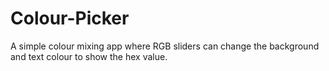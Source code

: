 # Colour-Picker
A simple colour mixing app where RGB sliders can change the background and text colour to show the hex value.
